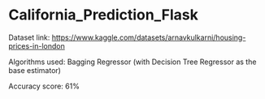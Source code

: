 # California_Prediction_Flask

Dataset link: https://www.kaggle.com/datasets/arnavkulkarni/housing-prices-in-london

Algorithms used: Bagging Regressor (with Decision Tree Regressor as the base estimator)

Accuracy score: 61%
